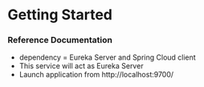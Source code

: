 # Getting Started

### Reference Documentation

* dependency = Eureka Server and Spring Cloud client
* This service will act as Eureka Server
* Launch application from http://localhost:9700/